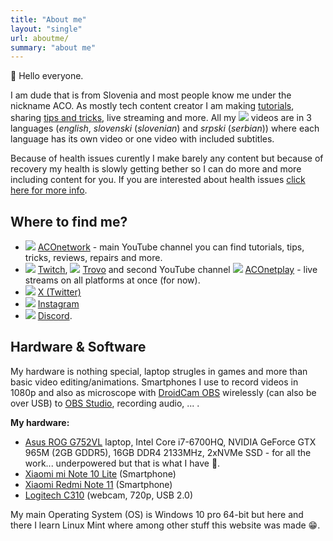 ```yaml
---
title: "About me"
layout: "single"
url: aboutme/
summary: "about me"
---
```


👋 Hello everyone.

I am dude that is from Slovenia and most people know me under the nickname ACO. As mostly tech content creator I am making  [tutorials](/tags/ "Click/tap me to open!"), sharing [tips and tricks](/tags/ "Click/tap me to open!"), live streaming and more. All my ![](/images/social-logos/YouTube.png) videos are in 3 languages (*english*, *slovenski* (*slovenian*) and *srpski* (*serbian*)) where each language has its own video or one video with included subtitles.

Because of health issues curently I make barely any content but because of recovery my health is slowly getting bether so I can do more and more including content for you. If you are interested about health issues [click here for more info](/filum-acm-en/ "Click/tap to open!").

## Where to find me?

- ![](/images/social-logos/YouTube.png) [ACOnetwork](https://www.youtube.com/aconetwork "Click/tap me to open my channel on YouTube!") - main YouTube channel you can find tutorials, tips, tricks, reviews, repairs and more.
- ![](/images/social-logos/Twitch.png) [Twitch](https://www.twitch.tv/aconetwork1 "Click/tap me to open my channel on Twitch!"), ![](/images/social-logos/Trovo.png) [Trovo](https://trovo.live/aconetwork "Click/tap me to open my channel on Trovo!") and second YouTube channel ![](/images/social-logos/YouTube.png) [ACOnetplay](https://youtube.com/@aconetplay "Click/tap me to open my secondary channel on YouTube!") - live streams on all platforms at once (for now).
- ![](/images/social-logos/X.png) [X (Twitter)](https://www.x.com/aconetwork "Click/tap me to open my X (Twitter)!")
- ![](/images/social-logos/Instagram.png) [Instagram](https://www.instagram.com/aconetwork "Click/tap me to open my Instagram!")
- ![](/images/social-logos/Discord.png) [Discord](https://discord.gg/4GpKeAn "Click/tap me to open my server Discord!").

## Hardware & Software

My hardware is nothing special, laptop strugles in games and more than basic video editing/animations. Smartphones I use to record videos in 1080p and also as microscope with [DroidCam OBS](https://droidcam.app/obs/ "Click/tap to visit site DroidCam OBS by Dev47Apps!") wirelessly (can also be over USB) to [OBS Studio](https://obsproject.com/ "Click/tap to visit site OBS Studio!"), recording audio, ... .

**My hardware:**

- [Asus ROG G752VL](https://laptopmedia.com/laptop-specs/asus-rog-g752vl "Click/tap to see more specifications!") laptop, Intel Core i7-6700HQ, NVIDIA GeForce GTX 965M (2GB GDDR5), 16GB DDR4 2133MHz, 2xNVMe SSD - for all the work... underpowered but that is what I have 🙂.
- [Xiaomi mi Note 10 Lite](https://www.gsmarena.com/xiaomi_mi_note_10_lite-10183.php "Click/tap to see more specifications!") (Smartphone)
- [Xiaomi Redmi Note 11](https://www.gsmarena.com/xiaomi_redmi_note_11-11336.php "Click/tap to see more specifications!") (Smartphone)
- [Logitech C310](https://www.logitech.com/en-us/products/webcams/c310-hd-webcam.960-000585.html "Click/tap to visit site Logitech!") (webcam, 720p, USB 2.0)

My main Operating System (OS) is Windows 10 pro 64-bit but here and there I learn Linux Mint where among other stuff this website was made 😁.
